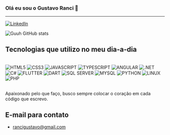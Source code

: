 ### Olá eu sou o Gustavo Ranci 👋
---
[![LinkedIn](https://img.shields.io/badge/LinkedIn-0077B5?style=for-the-badge&logo=linkedin&logoColor=white)](https://www.linkedin.com/in/gustavo-ranci-56b573285/)

![Guuh GitHub stats](https://github-readme-stats.vercel.app/api?username=Fl0k3r-Dev&show_icons=true&theme=radical)

## Tecnologias que utilizo no meu dia-a-dia

<div style="display: inline_block"><br/>
    <img align="center" alt="HTML5" src="https://img.shields.io/badge/HTML5-E34F26?style=for-the-badge&logo=html5&logoColor=white"/>
    <img align="center" alt="CSS3" src="https://img.shields.io/badge/CSS3-1572B6?style=for-the-badge&logo=css3&logoColor=white"/>
    <img align="center" alt="JAVASCRIPT" src="https://img.shields.io/badge/JavaScript-F7DF1E?style=for-the-badge&logo=javascript&logoColor=black"/>
    <img align="center" alt="TYPESCRIPT" src="https://img.shields.io/badge/TypeScript-007ACC?style=for-the-badge&logo=typescript&logoColor=white"/>
    <img align="center" alt="ANGULAR" src="https://img.shields.io/badge/Angular-DD0031?style=for-the-badge&logo=angular&logoColor=white"/>
    <img align="center" alt=".NET" src="https://img.shields.io/badge/.NET-5C2D91?style=for-the-badge&logo=.net&logoColor=white"/>
    <img align="center" alt="C#" src="https://img.shields.io/badge/C%23-239120?style=for-the-badge&logo=c-sharp&logoColor=white"/>
    <img align="center" alt="FLUTTER" src="https://img.shields.io/badge/Flutter-02569B?style=for-the-badge&logo=flutter&logoColor=white"/>
    <img align="center" alt="DART" src="https://img.shields.io/badge/Dart-0175C2?style=for-the-badge&logo=dart&logoColor=white"/>
    <img align="center" alt="SQL SERVER" src="https://img.shields.io/badge/Microsoft_SQL_Server-CC2927?style=for-the-badge&logo=microsoft-sql-server&logoColor=white"/>
    <img align="center" alt="MYSQL" src="https://img.shields.io/badge/MySQL-00000F?style=for-the-badge&logo=mysql&logoColor=white"/>
    <img align="center" alt="PYTHON" src="https://img.shields.io/badge/Python-3776AB?style=for-the-badge&logo=python&logoColor=white"/>
    <img align="center" alt="LINUX" src="https://img.shields.io/badge/Linux-FCC624?style=for-the-badge&logo=linux&logoColor=black"/>
    <img align="center" alt="PHP" src="https://img.shields.io/badge/PHP-777BB4?style=for-the-badge&logo=php&logoColor=white"/>
</div><br/>

Apaixonado pelo que faço, busco sempre colocar o coração em cada código que escrevo.

## E-mail para contato

- rancigustavo@gmail.com
